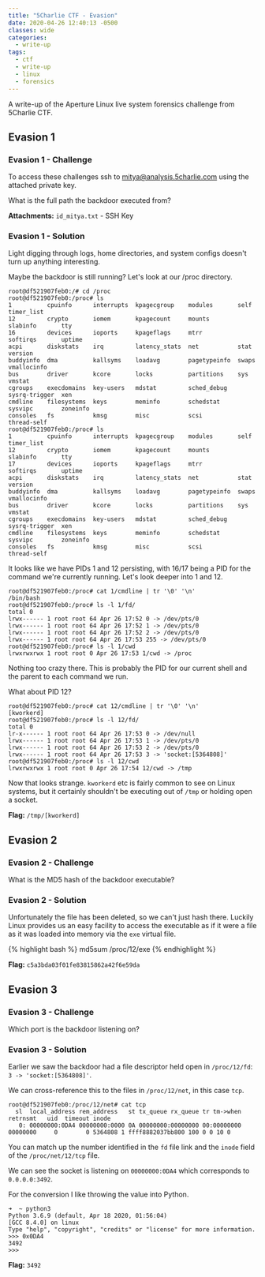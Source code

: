 ```yaml
---
title: "5Charlie CTF - Evasion"
date: 2020-04-26 12:40:13 -0500
classes: wide
categories:
  - write-up
tags:
  - ctf
  - write-up
  - linux
  - forensics
---
```


A write-up of the Aperture Linux live system forensics challenge from 5Charlie CTF.

## Evasion 1

### Evasion 1 - Challenge

To access these challenges ssh to mitya@analysis.5charlie.com using the attached private key.

What is the full path the backdoor executed from?

**Attachments:** `id_mitya.txt` - SSH Key

### Evasion 1 - Solution

Light digging through logs, home directories, and system configs doesn't turn up anything interesting.

Maybe the backdoor is still running?
Let's look at our /proc directory.

``` text
root@df521907feb0:/# cd /proc
root@df521907feb0:/proc# ls
1          cpuinfo      interrupts  kpagecgroup    modules       self           timer_list
12         crypto       iomem       kpagecount     mounts        slabinfo       tty
16         devices      ioports     kpageflags     mtrr          softirqs       uptime
acpi       diskstats    irq         latency_stats  net           stat           version
buddyinfo  dma          kallsyms    loadavg        pagetypeinfo  swaps          vmallocinfo
bus        driver       kcore       locks          partitions    sys            vmstat
cgroups    execdomains  key-users   mdstat         sched_debug   sysrq-trigger  xen
cmdline    filesystems  keys        meminfo        schedstat     sysvipc        zoneinfo
consoles   fs           kmsg        misc           scsi          thread-self
root@df521907feb0:/proc# ls
1          cpuinfo      interrupts  kpagecgroup    modules       self           timer_list
12         crypto       iomem       kpagecount     mounts        slabinfo       tty
17         devices      ioports     kpageflags     mtrr          softirqs       uptime
acpi       diskstats    irq         latency_stats  net           stat           version
buddyinfo  dma          kallsyms    loadavg        pagetypeinfo  swaps          vmallocinfo
bus        driver       kcore       locks          partitions    sys            vmstat
cgroups    execdomains  key-users   mdstat         sched_debug   sysrq-trigger  xen
cmdline    filesystems  keys        meminfo        schedstat     sysvipc        zoneinfo
consoles   fs           kmsg        misc           scsi          thread-self
```

It looks like we have PIDs 1 and 12 persisting, with 16/17 being a PID for the command we're currently running.
Let's look deeper into 1 and 12.

``` text
root@df521907feb0:/proc# cat 1/cmdline | tr '\0' '\n'
/bin/bash
root@df521907feb0:/proc# ls -l 1/fd/
total 0
lrwx------ 1 root root 64 Apr 26 17:52 0 -> /dev/pts/0
lrwx------ 1 root root 64 Apr 26 17:52 1 -> /dev/pts/0
lrwx------ 1 root root 64 Apr 26 17:52 2 -> /dev/pts/0
lrwx------ 1 root root 64 Apr 26 17:53 255 -> /dev/pts/0
root@df521907feb0:/proc# ls -l 1/cwd 
lrwxrwxrwx 1 root root 0 Apr 26 17:53 1/cwd -> /proc
```

Nothing too crazy there. This is probably the PID for our current shell and the parent to each command we run.

What about PID 12?

``` text
root@df521907feb0:/proc# cat 12/cmdline | tr '\0' '\n'
[kworkerd]
root@df521907feb0:/proc# ls -l 12/fd/
total 0
lr-x------ 1 root root 64 Apr 26 17:53 0 -> /dev/null
lrwx------ 1 root root 64 Apr 26 17:53 1 -> /dev/pts/0
lrwx------ 1 root root 64 Apr 26 17:53 2 -> /dev/pts/0
lrwx------ 1 root root 64 Apr 26 17:53 3 -> 'socket:[5364808]'
root@df521907feb0:/proc# ls -l 12/cwd
lrwxrwxrwx 1 root root 0 Apr 26 17:54 12/cwd -> /tmp
```

Now that looks strange. `kworkerd` etc is fairly common to see on Linux systems, but it certainly shouldn't be executing out of `/tmp` or holding open a socket.

**Flag:** `/tmp/[kworkerd]`

## Evasion 2

### Evasion 2 - Challenge

What is the MD5 hash of the backdoor executable?

### Evasion 2 - Solution

Unfortunately the file has been deleted, so we can't just hash there.
Luckily Linux provides us an easy facility to access the executable as if it were a file as it was loaded into memory via the `exe` virtual file.

{% highlight bash %}
md5sum /proc/12/exe
{% endhighlight %}

**Flag:** `c5a3bda03f01fe83815862a42f6e59da`

## Evasion 3

### Evasion 3 - Challenge

Which port is the backdoor listening on?

### Evasion 3 - Solution

Earlier we saw the backdoor had a file descriptor held open in `/proc/12/fd`: `3 -> 'socket:[5364808]'`.

We can cross-reference this to the files in `/proc/12/net`, in this case `tcp`.

``` text
root@df521907feb0:/proc/12/net# cat tcp
  sl  local_address rem_address   st tx_queue rx_queue tr tm->when retrnsmt   uid  timeout inode                                                     
   0: 00000000:0DA4 00000000:0000 0A 00000000:00000000 00:00000000 00000000     0        0 5364808 1 ffff8882037bb800 100 0 0 10 0
```

You can match up the number identified in the `fd` file link and the `inode` field of the `/proc/net/12/tcp` file.

We can see the socket is listening on `00000000:0DA4` which corresponds to `0.0.0.0:3492`.

For the conversion I like throwing the value into Python.

``` text
➜  ~ python3
Python 3.6.9 (default, Apr 18 2020, 01:56:04) 
[GCC 8.4.0] on linux
Type "help", "copyright", "credits" or "license" for more information.
>>> 0x0DA4
3492
>>>
```

**Flag:** `3492`
